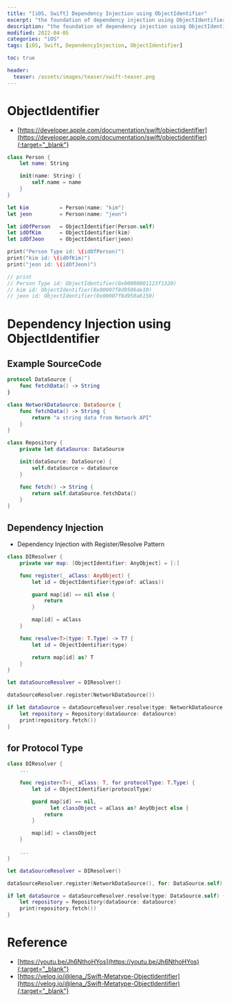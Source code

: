 ```yaml
---
title: "[iOS, Swift] Dependency Injection using ObjectIdentifier"
excerpt: "the foundation of dependency injection using ObjectIdentifier in Swift"
description: "the foundation of dependency injection using ObjectIdentifier in Swift"
modified: 2022-04-05
categories: "iOS"
tags: [iOS, Swift, DependencyInjection, ObjectIdentifier]

toc: true

header:
  teaser: /assets/images/teaser/swift-teaser.png
---
```


# ObjectIdentifier
- [https://developer.apple.com/documentation/swift/objectidentifier](https://developer.apple.com/documentation/swift/objectidentifier){:target="_blank"}

```swift
class Person {
    let name: String

    init(name: String) {
        self.name = name
    }
}

let kim          = Person(name: "kim")
let jeon         = Person(name: "jeon")

let idOfPerson   = ObjectIdentifier(Person.self)
let idOfKim      = ObjectIdentifier(kim)
let idOfJeon     = ObjectIdentifier(jeon)

print("Person Type id: \(idOfPerson)")
print("kim id: \(idOfKim)")
print("jeon id: \(idOfJeon)")

// print
// Person Type id: ObjectIdentifier(0x00000001123f1320)
// kim id: ObjectIdentifier(0x00007f8d9506de10)
// jeon id: ObjectIdentifier(0x00007f8d950a6150)
```

# Dependency Injection using ObjectIdentifier

## Example SourceCode
```swift
protocol DataSource {
    func fetchData() -> String
}

class NetworkDataSource: DataSource {
    func fetchData() -> String {
        return "a string data from Network API"
    }
}

class Repository {
    private let dataSource: DataSource

    init(dataSource: DataSource) {
        self.dataSource = dataSource
    }

    func fetch() -> String {
        return self.dataSource.fetchData()
    }
}
```

## Dependency Injection
- Dependency Injection with Register/Resolve Pattern

```swift
class DIResolver {
    private var map: [ObjectIdentifier: AnyObject] = [:]

    func register(_ aClass: AnyObject) {
        let id = ObjectIdentifier(type(of: aClass))

        guard map[id] == nil else {
            return
        }

        map[id] = aClass
    }

    func resolve<T>(type: T.Type) -> T? {
        let id = ObjectIdentifier(type)

        return map[id] as? T
    }
}
```

```swift
let dataSourceResolver = DIResolver()

dataSourceResolver.register(NetworkDataSource())

if let dataSource = dataSourceResolver.resolve(type: NetworkDataSource.self) {
    let repository = Repository(dataSource: dataSource)
    print(repository.fetch())
}
```

## for Protocol Type
```swift
class DIResolver {
    ...

    func register<T>(_ aClass: T, for protocolType: T.Type) {
        let id = ObjectIdentifier(protocolType)

        guard map[id] == nil,
              let classObject = aClass as? AnyObject else {
            return
        }

        map[id] = classObject
    }

    ...
}
```

```swift
let dataSourceResolver = DIResolver()

dataSourceResolver.register(NetworkDataSource(), for: DataSource.self)

if let dataSource = dataSourceResolver.resolve(type: DataSource.self) {
    let repository = Repository(dataSource: dataSource)
    print(repository.fetch())
}

```


# Reference
- [https://youtu.be/Jh6NthoHYos](https://youtu.be/Jh6NthoHYos){:target="_blank"}
- [https://velog.io/@lena_/Swift-Metatype-ObjectIdentifier](https://velog.io/@lena_/Swift-Metatype-ObjectIdentifier){:target="_blank"}
